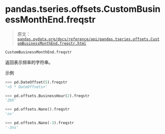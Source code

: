 # pandas.tseries.offsets.CustomBusinessMonthEnd.freqstr

> 原文：[`pandas.pydata.org/docs/reference/api/pandas.tseries.offsets.CustomBusinessMonthEnd.freqstr.html`](https://pandas.pydata.org/docs/reference/api/pandas.tseries.offsets.CustomBusinessMonthEnd.freqstr.html)

```py
CustomBusinessMonthEnd.freqstr
```

返回表示频率的字符串。

示例

```py
>>> pd.DateOffset(5).freqstr
'<5 * DateOffsets>' 
```

```py
>>> pd.offsets.BusinessHour(2).freqstr
'2bh' 
```

```py
>>> pd.offsets.Nano().freqstr
'ns' 
```

```py
>>> pd.offsets.Nano(-3).freqstr
'-3ns' 
```
